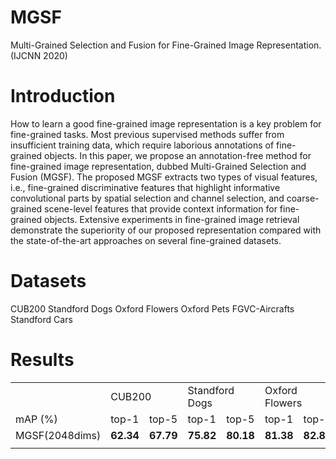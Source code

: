# MGSF
Multi-Grained Selection and Fusion for Fine-Grained Image Representation.(IJCNN 2020)

# Introduction
How to learn a good fine-grained image representation is a key problem for fine-grained tasks. Most previous supervised methods suffer from insufficient training data, which require laborious annotations of fine-grained objects. In this paper, we propose an annotation-free method for fine-grained image representation, dubbed Multi-Grained Selection and Fusion (MGSF). The proposed MGSF extracts two types of visual features, i.e., fine-grained discriminative features that highlight informative convolutional parts by spatial selection and channel selection, and coarse-grained scene-level features that provide context information for fine-grained objects. Extensive experiments in fine-grained image retrieval demonstrate the superiority of our proposed representation compared with the state-of-the-art approaches on several fine-grained datasets.

# Datasets
CUB200 
Standford Dogs 
Oxford Flowers 
Oxford Pets 
FGVC-Aircrafts 
Standford Cars

# Results
<table>
   <tr>
      <td></td>
        <td colspan="2">CUB200</td>
        <td colspan="2">Standford Dogs</td>
        <td colspan="2">Oxford Flowers</td>
        <td colspan="2">Oxford Pets</td>
        <td colspan="2">FGVC-Aircrafts</td>
        <td colspan="2">Standford Cars</td>
   </tr>
   <tr>
      <td>mAP (%)</td>
      <td>top-1</td>
      <td>top-5</td>
      <td>top-1</td>
      <td>top-5</td>
      <td>top-1</td>
      <td>top-5</td>
      <td>top-1</td>
      <td>top-5</td>
      <td>top-1</td>
      <td>top-5</td>
      <td>top-1</td>
      <td>top-5</td>
   </tr>
   <tr>
      <td>MGSF(2048dims)</td>
      <td><B>62.34</B> </td>
      <td><B>67.79</B></td>
      <td><B>75.82</B></td>
      <td><B>80.18</B> </td>
      <td><B>81.38</B> </td>
      <td><B>82.89</B></td>
      <td><B>88.80</B></td>
      <td><B>90.60</B></td>
      <td>52.69/<B>54.01</B>(1024dims)</td>
      <td>58.31/<B>59.87</B>(1024dims)</td>
      <td>39.14</td>
      <td>46.16</td>
   </tr>
   <tr>
      <td></td>
   </tr>
</table>

